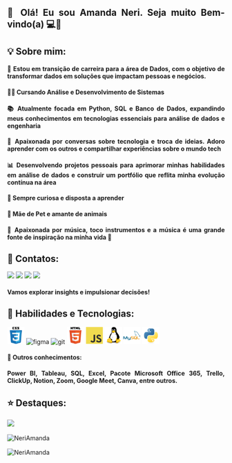 
<h2 align="justify">🚀 Olá! Eu sou Amanda Neri. Seja muito Bem-vindo(a) 💻🤩</h2>

<h2 align="justify">💡 Sobre mim:</h2>

<h4 align="justify">💼 Estou em transição de carreira para a área de Dados, com o objetivo de transformar dados em soluções que impactam pessoas e negócios.</h4>
<h4 align="justify">👩‍🎓 Cursando Análise e Desenvolvimento de Sistemas</h4>
<h4 align="justify">📚 Atualmente focada em Python, SQL e Banco de Dados, expandindo meus conhecimentos em tecnologias essenciais para análise de dados e engenharia</h4>
<h4 align="justify">💬 Apaixonada por conversas sobre tecnologia e troca de ideias. Adoro aprender com os outros e compartilhar experiências sobre o mundo tech</h4>
<h4 align="justify">📊 Desenvolvendo projetos pessoais para aprimorar minhas habilidades em análise de dados e construir um portfólio que reflita minha evolução contínua na área</h4>
<h4 align="justify">🎯 Sempre curiosa e disposta a aprender</h4>
<h4 align="justify">🐶 Mãe de Pet e amante de animais</h4>
<h4 align="justify">🎸 Apaixonada por música, toco instrumentos e a música é uma grande fonte de inspiração na minha vida 🎵</h4>

<h2 align="justify">🔎 Contatos:</h2>
<div> 
   <a href="mailto:mandaneri@gmail.com"><img src="https://img.shields.io/badge/-Gmail-%23333?style=for-the-badge&logo=gmail&logoColor=white" target="_blank"></a>
  <a href="https://www.linkedin.com/in/amanda-neri/" target="_blank"><img src="https://img.shields.io/badge/-LinkedIn-%230077B5?style=for-the-badge&logo=linkedin&logoColor=white" target="_blank"></a> 
  <a href="https://t.me/amandaaneri" target="_blank"><img src="https://img.shields.io/badge/Telegram-0088cc?style=for-the-badge&logo=telegram&logoColor=white" target="_blank"></a>
  <a href="https://discord.gg/amanda_neri" target="_blank"><img src="https://img.shields.io/badge/Discord-7289DA?style=for-the-badge&logo=discord&logoColor=white" target="_blank"></a> 
</div>


<h4 align="justify">Vamos explorar insights e impulsionar decisões!</h4>

<h2 align="justify">🧠 Habilidades e Tecnologias:</h2>

<p align="left">
    <a> 
        <img src="https://raw.githubusercontent.com/devicons/devicon/master/icons/css3/css3-original-wordmark.svg" alt="css3" width="40" height="40"/> 
    </a>
    <a> 
        <img src="https://www.vectorlogo.zone/logos/figma/figma-icon.svg" alt="figma" width="40" height="40"/> 
    </a>
    <a> 
        <img src="https://www.vectorlogo.zone/logos/git-scm/git-scm-icon.svg" alt="git" width="40" height="40"/> 
    </a>
    <a> 
        <img src="https://raw.githubusercontent.com/devicons/devicon/master/icons/html5/html5-original-wordmark.svg" alt="html5" width="40" height="40"/> 
    </a>
    <a> 
        <img src="https://raw.githubusercontent.com/devicons/devicon/master/icons/javascript/javascript-original.svg" alt="javascript" width="40" height="40"/> 
    </a>
    <a> 
        <img src="https://raw.githubusercontent.com/devicons/devicon/master/icons/linux/linux-original.svg" alt="linux" width="40" height="40"/> 
    </a>
    <a> 
        <img src="https://raw.githubusercontent.com/devicons/devicon/master/icons/mysql/mysql-original-wordmark.svg" alt="mysql" width="40" height="40"/> 
    </a>
    <a> 
        <img src="https://raw.githubusercontent.com/devicons/devicon/master/icons/python/python-original.svg" alt="python" width="40" height="40"/> 
    </a>
</p>

<h4 align="justify">📢 Outros conhecimentos:</h4>
<h4 align="justify">Power BI, Tableau, SQL, Excel, Pacote Microsoft Office 365, Trello, ClickUp, Notion, Zoom, Google Meet, Canva, entre outros.</h4>



<h2 align="justify">⭐ Destaques:</h2>

<img src="https://github-readme-stats.vercel.app/api?username=NeriAmanda&show_icons=true&theme=radical&include_all_commits=true"><p>
<img align="center" src="https://github-readme-streak-stats.herokuapp.com/?user=NeriAmanda&theme=radical" alt="NeriAmanda" />
<p><img align="center" src="https://github-readme-stats.vercel.app/api/top-langs/?username=NeriAmanda&layout=compact&theme=radical" alt="NeriAmanda" /></p>



